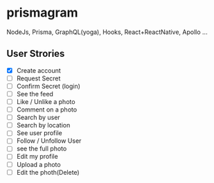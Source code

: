 # prismagram

NodeJs, Prisma, GraphQL(yoga), Hooks, React+ReactNative, Apollo ...

## User Strories

- [x] Create account
- [ ] Request Secret
- [ ] Confirm Secret (login)
- [ ] See the feed
- [ ] Like / Unlike a photo
- [ ] Comment on a photo
- [ ] Search by user
- [ ] Search by location
- [ ] See user profile
- [ ] Follow / Unfollow User
- [ ] see the full photo
- [ ] Edit my profile
- [ ] Upload a photo
- [ ] Edit the photh(Delete)
